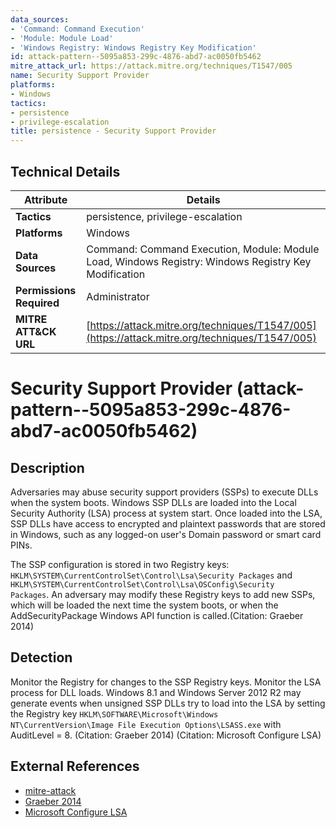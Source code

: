 ```yaml
---
data_sources:
- 'Command: Command Execution'
- 'Module: Module Load'
- 'Windows Registry: Windows Registry Key Modification'
id: attack-pattern--5095a853-299c-4876-abd7-ac0050fb5462
mitre_attack_url: https://attack.mitre.org/techniques/T1547/005
name: Security Support Provider
platforms:
- Windows
tactics:
- persistence
- privilege-escalation
title: persistence - Security Support Provider
---
```


## Technical Details

| Attribute | Details |
|-----------|----------|
| **Tactics** | persistence, privilege-escalation |
| **Platforms** | Windows |
| **Data Sources** | Command: Command Execution, Module: Module Load, Windows Registry: Windows Registry Key Modification |
| **Permissions Required** | Administrator |
| **MITRE ATT&CK URL** | [https://attack.mitre.org/techniques/T1547/005](https://attack.mitre.org/techniques/T1547/005) |

# Security Support Provider (attack-pattern--5095a853-299c-4876-abd7-ac0050fb5462)

## Description
Adversaries may abuse security support providers (SSPs) to execute DLLs when the system boots. Windows SSP DLLs are loaded into the Local Security Authority (LSA) process at system start. Once loaded into the LSA, SSP DLLs have access to encrypted and plaintext passwords that are stored in Windows, such as any logged-on user's Domain password or smart card PINs.

The SSP configuration is stored in two Registry keys: <code>HKLM\SYSTEM\CurrentControlSet\Control\Lsa\Security Packages</code> and <code>HKLM\SYSTEM\CurrentControlSet\Control\Lsa\OSConfig\Security Packages</code>. An adversary may modify these Registry keys to add new SSPs, which will be loaded the next time the system boots, or when the AddSecurityPackage Windows API function is called.(Citation: Graeber 2014)

## Detection
Monitor the Registry for changes to the SSP Registry keys. Monitor the LSA process for DLL loads. Windows 8.1 and Windows Server 2012 R2 may generate events when unsigned SSP DLLs try to load into the LSA by setting the Registry key <code>HKLM\SOFTWARE\Microsoft\Windows NT\CurrentVersion\Image File Execution Options\LSASS.exe</code> with AuditLevel = 8. (Citation: Graeber 2014) (Citation: Microsoft Configure LSA)

## External References
- [mitre-attack](https://attack.mitre.org/techniques/T1547/005)
- [Graeber 2014](http://docplayer.net/20839173-Analysis-of-malicious-security-support-provider-dlls.html)
- [Microsoft Configure LSA](https://technet.microsoft.com/en-us/library/dn408187.aspx)
